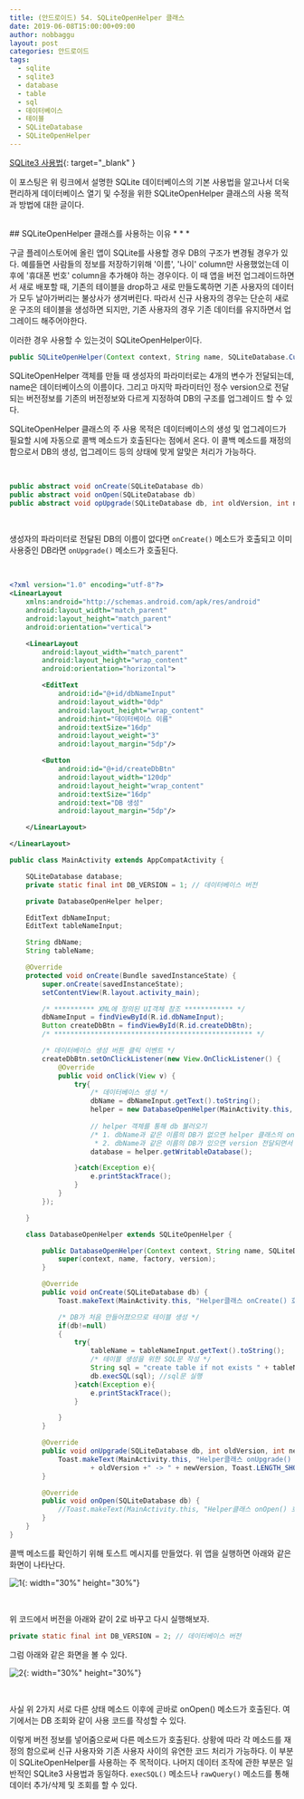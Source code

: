 ```yaml
---
title: (안드로이드) 54. SQLiteOpenHelper 클래스
date: 2019-06-08T15:00:00+09:00
author: nobbaggu
layout: post
categories: 안드로이드
tags:
  - sqlite
  - sqlite3
  - database
  - table
  - sql
  - 데이터베이스
  - 테이블
  - SQLiteDatabase
  - SQLiteOpenHelper
---
```


[SQLite3 사용법](https://github.com/swnomad/rssfeeder){: target="_blank" }

이 포스팅은 위 링크에서 설명한 SQLite 데이터베이스의 기본 사용법을 알고나서 더욱 편리하게 데이터베이스 열기 및 수정을 위한 SQLiteOpenHelper 클래스의 사용 목적과 방법에 대한 글이다.

<br>
## SQLiteOpenHelper 클래스를 사용하는 이유
* * *

구글 플레이스토어에 올린 앱이 SQLite를 사용할 경우 DB의 구조가 변경될 경우가 있다. 예를들면 사람들의 정보를 저장하기위해 '이름', '나이' column만 사용했었는데 이후에 '휴대폰 번호' column을 추가해야 하는 경우이다. 이 때 앱을 버전 업그레이드하면서 새로 배포할 때, 기존의 테이블을 drop하고 새로 만들도록하면 기존 사용자의 데이터가 모두 날아가버리는 불상사가 생겨버린다. 따라서 신규 사용자의 경우는 단순히 새로운 구조의 테이블을 생성하면 되지만, 기존 사용자의 경우 기존 데이터를 유지하면서 업그레이드 해주어야한다.

이러한 경우 사용할 수 있는것이 SQLiteOpenHelper이다.

~~~ java
public SQLiteOpenHelper(Context context, String name, SQLiteDatabase.CursorFactory factory, int version)
~~~

SQLiteOpenHelper 객체를 만들 때 생성자의 파라미터로는 4개의 변수가 전달되는데, name은 데이터베이스의 이름이다. 그리고 마지막 파라미터인 정수 version으로 전달되는 버전정보를 기존의 버전정보와 다르게 지정하여 DB의 구조를 업그레이드 할 수 있다.

SQLiteOpenHelper 클래스의 주 사용 목적은 데이터베이스의 생성 및 업그레이드가 필요할 시에 자동으로 콜백 메소드가 호출된다는 점에서 온다. 이 콜백 메소드를 재정의함으로서 DB의 생성, 업그레이드 등의 상태에 맞게 알맞은 처리가 가능하다.

<br>

~~~ java
public abstract void onCreate(SQLiteDatabase db)
public abstract void onOpen(SQLiteDatabase db)
public abstract void opUpgrade(SQLiteDatabase db, int oldVersion, int newVersion)
~~~

<br>

생성자의 파라미터로 전달된 DB의 이름이 없다면 `onCreate()` 메소드가 호출되고 이미 사용중인 DB라면 `onUpgrade()` 메소드가 호출된다.

<br>

~~~ xml
<?xml version="1.0" encoding="utf-8"?>
<LinearLayout
    xmlns:android="http://schemas.android.com/apk/res/android"
    android:layout_width="match_parent"
    android:layout_height="match_parent"
    android:orientation="vertical">

    <LinearLayout
        android:layout_width="match_parent"
        android:layout_height="wrap_content"
        android:orientation="horizontal">

        <EditText
            android:id="@+id/dbNameInput"
            android:layout_width="0dp"
            android:layout_height="wrap_content"
            android:hint="데이터베이스 이름"
            android:textSize="16dp"
            android:layout_weight="3"
            android:layout_margin="5dp"/>

        <Button
            android:id="@+id/createDbBtn"
            android:layout_width="120dp"
            android:layout_height="wrap_content"
            android:textSize="16dp"
            android:text="DB 생성"
            android:layout_margin="5dp"/>

    </LinearLayout>

</LinearLayout>
~~~

~~~ java
public class MainActivity extends AppCompatActivity {

    SQLiteDatabase database;
    private static final int DB_VERSION = 1; // 데이터베이스 버전

    private DatabaseOpenHelper helper;

    EditText dbNameInput;
    EditText tableNameInput;

    String dbName;
    String tableName;

    @Override
    protected void onCreate(Bundle savedInstanceState) {
        super.onCreate(savedInstanceState);
        setContentView(R.layout.activity_main);

        /* ********** XML에 정의된 UI객체 참조 ************ */
        dbNameInput = findViewById(R.id.dbNameInput);
        Button createDbBtn = findViewById(R.id.createDbBtn);
        /* ************************************************* */

        /* 데이터베이스 생성 버튼 클릭 이벤트 */
        createDbBtn.setOnClickListener(new View.OnClickListener() {
            @Override
            public void onClick(View v) {
                try{
                    /* 데이터베이스 생성 */
                    dbName = dbNameInput.getText().toString();
                    helper = new DatabaseOpenHelper(MainActivity.this, dbName, null, DB_VERSION);
					
					// helper 객체를 통해 db 불러오기
                    /* 1. dbName과 같은 이름의 DB가 없으면 helper 클래스의 onCreate() 호출
                     * 2. dbName과 같은 이름의 DB가 있으면 version 전달되면서 helper 클래스의 onUprgrade() 호출 */
                    database = helper.getWritableDatabase();

                }catch(Exception e){
                    e.printStackTrace();
                }
            }
        });

    }

    class DatabaseOpenHelper extends SQLiteOpenHelper {

        public DatabaseOpenHelper(Context context, String name, SQLiteDatabase.CursorFactory factory, int version) {
            super(context, name, factory, version);
        }

        @Override
        public void onCreate(SQLiteDatabase db) {
            Toast.makeText(MainActivity.this, "Helper클래스 onCreate() 호출됨", Toast.LENGTH_SHORT).show();

            /* DB가 처음 만들어졌으므로 테이블 생성 */
            if(db!=null)
            {
                try{
                    tableName = tableNameInput.getText().toString();
                    /* 테이블 생성을 위한 SQL문 작성 */
                    String sql = "create table if not exists " + tableName + "(_id integer PRIMARY KEY autoincrement, name text, age integer);";
                    db.execSQL(sql); //sql문 실행
                }catch(Exception e){
                    e.printStackTrace();
                }

            }
        }

        @Override
        public void onUpgrade(SQLiteDatabase db, int oldVersion, int newVersion) {
            Toast.makeText(MainActivity.this, "Helper클래스 onUpgrade() 호출됨: "
                    + oldVersion +" -> " + newVersion, Toast.LENGTH_SHORT).show();
        }

        @Override
        public void onOpen(SQLiteDatabase db) {
            //Toast.makeText(MainActivity.this, "Helper클래스 onOpen() 호출됨", Toast.LENGTH_SHORT).show();
        }
    }
}
~~~

콜백 메소드를 확인하기 위해 토스트 메시지를 만들었다. 위 앱을 실행하면 아래와 같은 화면이 나타난다.

![1](/images/android/54/1.jpg){: width="30%" height="30%"}

<br>

위 코드에서 버전을 아래와 같이 2로 바꾸고 다시 실행해보자.
~~~ java
private static final int DB_VERSION = 2; // 데이터베이스 버전
~~~

그럼 아래와 같은 화면을 볼 수 있다.

![2](/images/android/54/2.jpg){: width="30%" height="30%"}

<br>

사실 위 2가지 서로 다른 상태 메소드 이후에 곧바로 onOpen() 메소드가 호출된다. 여기에서는 DB 조회와 같이 사용 코드를 작성할 수 있다.

이렇게 버전 정보를 넣어줌으로써 다른 메소드가 호출된다. 상황에 따라 각 메소드를 재정의 함으로써 신규 사용자와 기존 사용자 사이의 유연한 코드 처리가 가능하다. 이 부분이 SQLiteOpenHelper를 사용하는 주 목적이다. 나머지 데이터 조작에 관한 부분은 일반적인 SQLite3 사용법과 동일하다. `execSQL()` 메소드나 `rawQuery()` 메소드를 통해 데이터 추가/삭제 및 조회를 할 수 있다.
